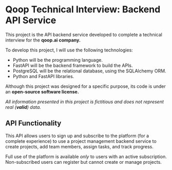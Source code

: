 # Qoop Technical Interview: Backend API Service

This project is the API backend service developed to complete a technical interview for the **qoop.ai company.**

To develop this project, I will use the following technologies:

- Python will be the programming language.
- FastAPI will be the backend framework to build the APIs.
- PostgreSQL will be the relational database, using the SQLAlchemy ORM.
- Python and FastAPI libraries.

Although this project was designed for a specific purpose, its code is under an **open-source software license.**

_All information presented in this project is fictitious and does not represent real (**valid**) data._

## API Functionality

This API allows users to sign up and subscribe to the platform (for a complete experience) to use a project management backend service to create projects, add team members, assign tasks, and track progress.

Full use of the platform is available _only_ to users with an active subscription. Non-subscribed users can register but cannot create or manage projects.
